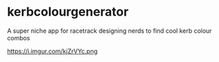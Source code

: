 # kerbcolourgenerator

A super niche app for racetrack designing nerds to find cool kerb colour combos

https://i.imgur.com/kjZrVYc.png
